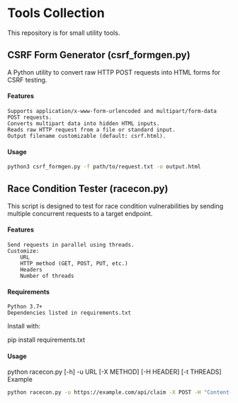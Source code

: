 # Tools Collection

This repository is for small utility tools.

## CSRF Form Generator (csrf_formgen.py)

A Python utility to convert raw HTTP POST requests into HTML forms for CSRF testing.
#### Features

    Supports application/x-www-form-urlencoded and multipart/form-data POST requests.
    Converts multipart data into hidden HTML inputs.
    Reads raw HTTP request from a file or standard input.
    Output filename customizable (default: csrf.html).

#### Usage

```bash
python3 csrf_formgen.py -f path/to/request.txt -o output.html
```

## Race Condition Tester (racecon.py)

This script is designed to test for race condition vulnerabilities by sending multiple concurrent requests to a target endpoint.

#### Features
    
    Send requests in parallel using threads.
    Customize:
        URL
        HTTP method (GET, POST, PUT, etc.)
        Headers
        Number of threads

#### Requirements

    Python 3.7+
    Dependencies listed in requirements.txt

Install with:

pip install requirements.txt

#### Usage

python racecon.py [-h] -u URL [-X METHOD] [-H HEADER] [-t THREADS]
Example

```bash
python racecon.py -u https://example.com/api/claim -X POST -H "Content-Type: application/json" -H "Cookie: session=abc123" -t 100
```
